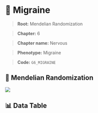 # 🧪 Migraine

> **Root:** Mendelian Randomization

> **Chapter:** 6  

> **Chapter name:** Nervous

> **Phenotype:** Migraine  

> **Code:** `G6_MIGRAINE`

## 🧬 Mendelian Randomization  

<img src="/MR/Figures/Forward/G6_MIGRAINE.png"/>

## 📊 Data Table

<CsvTableMRF src="/MR/Data/Forward/G6_MIGRAINE.csv"/>
